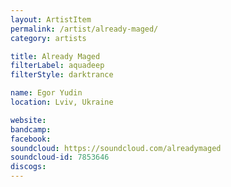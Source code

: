 ```yaml
---
layout: ArtistItem
permalink: /artist/already-maged/
category: artists

title: Already Maged
filterLabel: aquadeep
filterStyle: darktrance

name: Egor Yudin
location: Lviv, Ukraine

website: 
bandcamp: 
facebook: 
soundcloud: https://soundcloud.com/alreadymaged
soundcloud-id: 7853646
discogs: 
---
```

